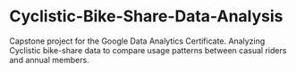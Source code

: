 # Cyclistic-Bike-Share-Data-Analysis
Capstone project for the Google Data Analytics Certificate. Analyzing Cyclistic bike-share data to compare usage patterns between casual riders and annual members.
